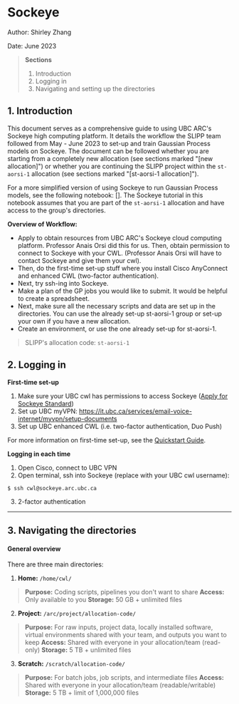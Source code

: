 # Sockeye

Author: Shirley Zhang

Date: June 2023

> **Sections**
> 
> 1. Introduction
> 2. Logging in
> 3. Navigating and setting up the directories


## 1. Introduction

This document serves as a comprehensive guide to using UBC ARC's Sockeye high computing platform. It details the workflow the SLIPP team followed from May - June 2023 to set-up and train Gaussian Process models on Sockeye. The document can be followed whether you are starting from a completely new allocation (see sections marked "\[new allocation\]") or whether you are continuing the SLIPP project within the `st-aorsi-1` allocation (see sections marked "\[st-aorsi-1 allocation\]").

For a more simplified version of using Sockeye to run Gaussian Process models, see the following notebook: []. The Sockeye tutorial in this notebook assumes that you are part of the `st-aorsi-1` allocation and have access to the group's directories. 

**Overview of Workflow:**
- Apply to obtain resources from UBC ARC's Sockeye cloud computing platform. Professor Anais Orsi did this for us. Then, obtain permission to connect to Sockeye with your CWL. (Professor Anais Orsi will have to contact Sockeye and give them your cwl). 
- Then, do the first-time set-up stuff where you install Cisco AnyConnect and enhanced CWL (two-factor authentication).
- Next, try ssh-ing into Sockeye.
- Make a plan of the GP jobs you would like to submit. It would be helpful to create a spreadsheet.
- Next, make sure all the necessary scripts and data are set up in the directories. You can use the already set-up st-aorsi-1 group or set-up your own if you have a new allocation.
- Create an environment, or use the one already set-up for st-aorsi-1. 


> SLIPP's allocation code: `st-aorsi-1`

## 2. Logging in 

**First-time set-up**

1. Make sure your UBC cwl has permissions to access Sockeye ([Apply for Sockeye Standard](https://arc.ubc.ca/compute-storage/ubc-arc-sockeye/apply-sockeye-standard))
2. Set up UBC myVPN: https://it.ubc.ca/services/email-voice-internet/myvpn/setup-documents 
3. Set up UBC enhanced CWL (i.e. two-factor authentication, Duo Push) 

For more information on first-time set-up, see the [Quickstart Guide](https://confluence.it.ubc.ca/display/UARC/Quickstart+Guide).

**Logging in each time**

1. Open Cisco, connect to UBC VPN 
2. Open terminal, ssh into Sockeye (replace with your UBC cwl username): 
```
$ ssh cwl@sockeye.arc.ubc.ca
```
3. 2-factor authentication 

---

## 3. Navigating the directories 

#### **General overview** 

There are three main directories:

1. **Home:** `/home/cwl/`

> **Purpose:** Coding scripts, pipelines you don't want to share
> **Access:** Only available to you
> **Storage:** 50 GB + unlimited files

2. **Project:** `/arc/project/allocation-code/`

> **Purpose:** For raw inputs, project data, locally installed software, virtual environments shared with your team, and outputs you want to keep
> **Access:** Shared with everyone in your allocation/team (read-only)
> **Storage:** 5 TB + unlimited files

3. **Scratch:** `/scratch/allocation-code/`

> **Purpose:** For batch jobs, job scripts, and intermediate files 
> **Access:** Shared with everyone in your allocation/team (readable/writable)
> **Storage:** 5 TB + limit of 1,000,000 files

 
